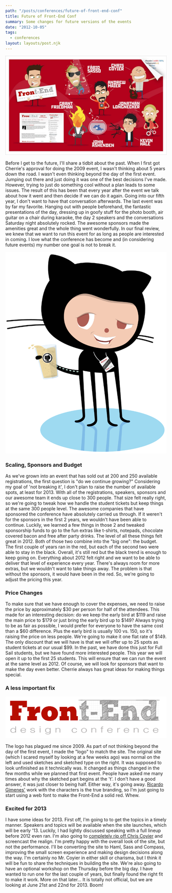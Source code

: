 ```yaml
---
path: "/posts/conferences/future-of-front-end-conf"
title: Future of Front-End Conf
summary: Some changes for future versions of the events
date: "2012-10-05"
tags:
  - conferences
layout: layouts/post.njk
---
```


![](/img/posts/conferences/future-of-front-end-conf/front-end-2009.jpg)

Before I get to the future, I'll share a tidbit about the past. When I first got Cherrie's approval for doing the 2009 event, I wasn't thinking about 5 years down the road. I wasn't even thinking beyond the day of the first event. Jumping out there and just doing it was one of the best decisions I've made. However, trying to just do something cool without a plan leads to some issues. The result of this has been that every year after the event we talk about how it went and then decide if we can do it again. Going into our fifth year, I don't want to have that conversation afterwards. The last event was by far my favorite. Hanging out with people beforehand, the fantastic presentations of the day, dressing up in goofy stuff for the photo booth, air guitar on a chair during karaoke, the day 2 speakers and the conversations Saturday night absolutely rocked. The awesome sponsors made the amenities great and the whole thing went wonderfully. In our final review, we knew that we want to run this event for as long as people are interested in coming. I love what the conference has become and (in considering future events) my number one goal is not to break it.

![](/img/posts/conferences/future-of-front-end-conf/front-end-conftocat.svg)

### Scaling, Sponsors and Budget

As we've grown into an event that has sold out at 200 and 250 available registrations, the first question is "do we continue growing?" Considering my goal of 'not breaking it', I don't plan to raise the number of available spots, at least for 2013\. With all of the registrations, speakers, sponsors and our awesome team it ends up close to 300 people. That size felt really right, so we're going to tweak how we handle the student tickets but keep things at the same 300 people level. The awesome companies that have sponsored the conference have absolutely carried us through. If it weren't for the sponsors in the first 2 years, we wouldn't have been able to continue. Luckily, we learned a few things in those 2 and tweaked sponsorship funds to go to the fun extras like t-shirts, notepads, chocolate covered bacon and free after party drinks. The level of all these things felt great in 2012. Both of those two combine into the "big one": the budget. The first couple of years ran in the red, but each of the second two were able to stay in the black. Overall, it's still red but the black trend is enough to keep going on. Everything about 2012 felt right and we want to be able to deliver that level of experience every year. There's always room for more extras, but we wouldn't want to take things away. The problem is that without the sponsors, it would have been in the red. So, we're going to adjust the pricing this year.

### Price Changes

To make sure that we have enough to cover the expenses, we need to raise the price by approximately $30 per person for half of the attendees. This made for an interesting decision: do we keep the early bird at $119 and raise the main price to $179 or just bring the early bird up to $149? Always trying to be as fair as possible, I would prefer for everyone to have the same cost than a $60 difference. Plus the early bird is usually 100 vs. 150, so it's raising the price on less people. We're going to make it one flat rate of $149. The only discount that we will have is that we will offer up to 25 spots as student tickets at our usual \$99\. In the past, we have done this just for Full Sail students, but we have found more interested people. This year we will open it up to the first 25 students. This will ensure that we can run the event at the same level as 2012\. Of course, we will look for sponsors that want to make the day even better. Cherrie always has great ideas for making things special.

### A less important fix

![](/img/posts/conferences/future-of-front-end-conf/front-end-logo.png)

The logo has plagued me since 2009\. As part of not thinking beyond the day of the first event, I made the "logo" to match the site. The original site (which I scared myself by looking at a few weeks ago) was normal on the left and used sketches and sketched type on the right. It was supposed to look unfinished as it technically was. It changed as things changed in the few months while we planned that first event. People have asked me many times about why the sketched part begins at the 't'. I don't have a good answer, it was just closer to being half. Either way, it's going away. [Ricardo Gimenes'](http://ricardogimenes.com) work with the characters is the true branding, so I'm just going to start using a web font to make the Front-End a solid red. Whew.

### Excited for 2013

I have some ideas for 2013\. First off, I'm going to to get the topics in a timely manner. Speakers and topics will be available when the site launches, which will be early '13\. Luckily, I had lightly discussed speaking with a full lineup before 2012 even ran. I'm also going to [completely rip off Chris Coyier](http://css-tricks.com/lodge) and screencast the realign. I'm pretty happy with the overall look of the site, but not the performance. I'll be converting the site to Haml, Sass and Compass, improving the small screen experience and making design decisions along the way. I'm certainly no Mr. Coyier in either skill or charisma, but I think it will be fun to share the techniques in building the site. We're also going to have an optional workshop on the Thursday before the big day. I have wanted to run one for the last couple of years, but finally found the right fit to make it work. More on that later… It is totally not official, but we are looking at June 21st and 22nd for 2013\. Boom!
